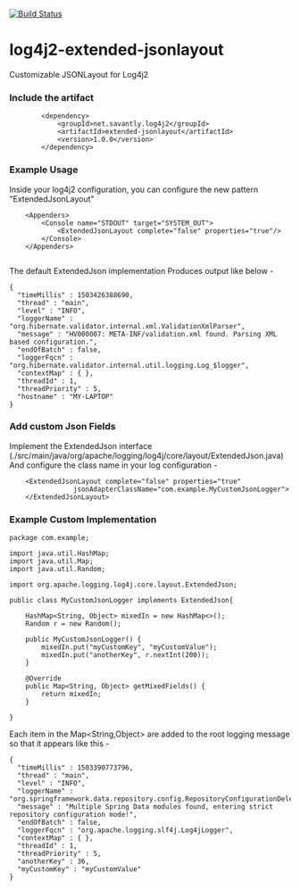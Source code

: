 [![Build Status](https://travis-ci.org/savantly-net/log4j2-extended-jsonlayout.svg?branch=master)](https://travis-ci.org/savantly-net/log4j2-extended-jsonlayout)  


# log4j2-extended-jsonlayout
Customizable JSONLayout for Log4j2


### Include the artifact  
```
		<dependency>
			<groupId>net.savantly.log4j2</groupId>
			<artifactId>extended-jsonlayout</artifactId>
			<version>1.0.0</version>
		</dependency>
```

### Example Usage  

Inside your log4j2 configuration, you can configure the new pattern "ExtendedJsonLayout"

``` 
	<Appenders>
		<Console name="STDOUT" target="SYSTEM_OUT">
			<ExtendedJsonLayout complete="false" properties="true"/>
		</Console>
	</Appenders>
	
```  

The default ExtendedJson implementation Produces output like below -  
```
{
  "timeMillis" : 1503426388690,
  "thread" : "main",
  "level" : "INFO",
  "loggerName" : "org.hibernate.validator.internal.xml.ValidationXmlParser",
  "message" : "HV000007: META-INF/validation.xml found. Parsing XML based configuration.",
  "endOfBatch" : false,
  "loggerFqcn" : "org.hibernate.validator.internal.util.logging.Log_$logger",
  "contextMap" : { },
  "threadId" : 1,
  "threadPriority" : 5,
  "hostname" : "MY-LAPTOP"
}
``` 



### Add custom Json Fields  

Implement the ExtendedJson interface (./src/main/java/org/apache/logging/log4j/core/layout/ExtendedJson.java)  
And configure the class name in your log configuration -  

``` 
	<ExtendedJsonLayout complete="false" properties="true" 
				jsonAdapterClassName="com.example.MyCustomJsonLogger">
	</ExtendedJsonLayout>
```


### Example Custom Implementation  

```
package com.example;

import java.util.HashMap;
import java.util.Map;
import java.util.Random;

import org.apache.logging.log4j.core.layout.ExtendedJson;

public class MyCustomJsonLogger implements ExtendedJson{
	
	HashMap<String, Object> mixedIn = new HashMap<>();
	Random r = new Random();
	
	public MyCustomJsonLogger() {
		mixedIn.put("myCustomKey", "myCustomValue");
		mixedIn.put("anotherKey", r.nextInt(200));
	}

	@Override
	public Map<String, Object> getMixedFields() {
		return mixedIn;
	}

}

```   

Each item in the Map<String,Object> are added to the root logging message so that it appears like this -  

```
{
  "timeMillis" : 1503390773796,
  "thread" : "main",
  "level" : "INFO",
  "loggerName" : "org.springframework.data.repository.config.RepositoryConfigurationDelegate",
  "message" : "Multiple Spring Data modules found, entering strict repository configuration mode!",
  "endOfBatch" : false,
  "loggerFqcn" : "org.apache.logging.slf4j.Log4jLogger",
  "contextMap" : { },
  "threadId" : 1,
  "threadPriority" : 5,
  "anotherKey" : 36,
  "myCustomKey" : "myCustomValue"
}
```
